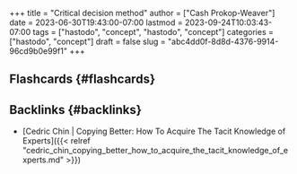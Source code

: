 +++
title = "Critical decision method"
author = ["Cash Prokop-Weaver"]
date = 2023-06-30T19:43:00-07:00
lastmod = 2023-09-24T10:03:43-07:00
tags = ["hastodo", "concept", "hastodo", "concept"]
categories = ["hastodo", "concept"]
draft = false
slug = "abc4dd0f-8d8d-4376-9914-96cd9b0e99f1"
+++

## Flashcards {#flashcards}


## Backlinks {#backlinks}

-   [Cedric Chin | Copying Better: How To Acquire The Tacit Knowledge of Experts]({{< relref "cedric_chin_copying_better_how_to_acquire_the_tacit_knowledge_of_experts.md" >}})
